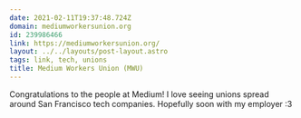 ```yaml
---
date: 2021-02-11T19:37:48.724Z
domain: mediumworkersunion.org
id: 239986466
link: https://mediumworkersunion.org/
layout: ../../layouts/post-layout.astro
tags: link, tech, unions
title: Medium Workers Union (MWU)
---
```


Congratulations to the people at Medium! I love seeing unions spread around San Francisco tech companies. Hopefully soon with my employer :3
